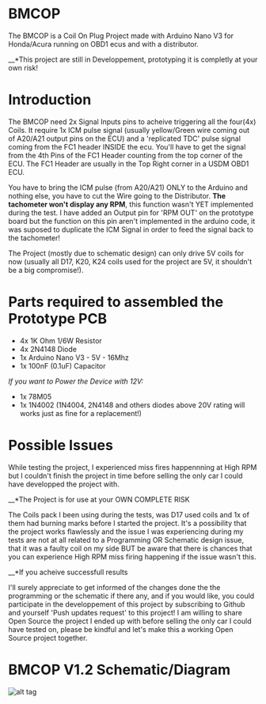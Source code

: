 # BMCOP

The BMCOP is a Coil On Plug Project made with Arduino Nano V3 for Honda/Acura running on OBD1 ecus and with a distributor.

__*This project are still in Developpement, prototyping it is completly at your own risk!

# Introduction

The BMCOP need 2x Signal Inputs pins to acheive triggering all the four(4x) Coils. It require 1x ICM pulse signal (usually yellow/Green wire coming out of A20/A21 output pins on the ECU) and a 'replicated TDC' pulse signal coming from the FC1 header INSIDE the ecu. You'll have to get the signal from the 4th Pins of the FC1 Header counting from the top corner of the ECU. The FC1 Header are usually in the Top Right corner in a USDM OBD1 ECU.

You have to bring the ICM pulse (from A20/A21) ONLY to the Arduino and nothing else, you have to cut the Wire going to the Distributor. **The tachometer won't display any RPM**, this function wasn't YET implemented during the test. I have added an Output pin for 'RPM OUT' on the prototype board but the function on this pin aren't implemented in the arduino code, it was suposed to duplicate the ICM Signal in order to feed the signal back to the tachometer!

The Project (mostly due to schematic design) can only drive 5V coils for now (usually all D17, K20, K24 coils used for the project are 5V, it shouldn't be a big compromise!).

# Parts required to assembled the Prototype PCB

- 4x 1K Ohm 1/6W Resistor
- 4x 2N4148 Diode
- 1x Arduino Nano V3 - 5V - 16Mhz
- 1x 100nF (0.1uF) Capacitor

*If you want to Power the Device with 12V:*
- 1x 78M05
- 1x 1N4002 (1N4004, 2N4148 and others diodes above 20V rating will works just as fine for a replacement!)


# Possible Issues

While testing the project, I experienced miss fires happennning at High RPM but I couldn't finish the project in time before selling the only car I could have developped the project with.

__*The Project is for use at your OWN COMPLETE RISK

The Coils pack I been using during the tests, was D17 used coils and 1x of them had burning marks before I started the project. It's a possibility that the project works flawlessly and the issue I was experiencing during my tests are not at all related to a Programming OR Schematic design issue, that it was a faulty coil on my side BUT be aware that there is chances that you can experience High RPM miss firing happening if the issue wasn't this.

__*If you acheive successfull results

I'll surely appreciate to get informed of the changes done the the programming or the schematic if there any, and if you would like, you could participate in the developpement of this project by subscribing to Github and yourself 'Push updates request' to this project! I am willing to share Open Source the project I ended up with before selling the only car I could have tested on, please be kindful and let's make this a working Open Source project together.

# BMCOP V1.2 Schematic/Diagram
![alt tag](https://github.com/bouletmarc/BMCOP/blob/main/eagle_2020-12-02_09-09-23.png)


[Clic HERE to Check my others Products!]:<https://bmdevs.fwscheckout.com/>

